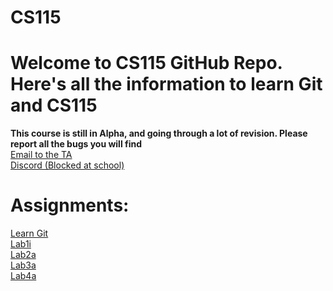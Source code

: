 # CS115

# Welcome to CS115 GitHub Repo. Here's all the information to learn Git and CS115

**This course is still in Alpha, and going through a lot of revision. Please report all the bugs you will find** <br />
[Email to the TA](mailto:csta01@ensign.net)<br />
[Discord (Blocked at school)](https://discord.gg/9YV6K29V)<br />

# Assignments: 
[Learn Git](https://classroom.github.com/a/LIiChK_j)<br />
[Lab1i](https://classroom.github.com/a/C4HklPda)<br />
[Lab2a](https://classroom.github.com/a/C4HklPda)<br />
[Lab3a](https://classroom.github.com/a/kRsqAaN9)<br />
[Lab4a](https://classroom.github.com/a/C4HklPda)<br />
